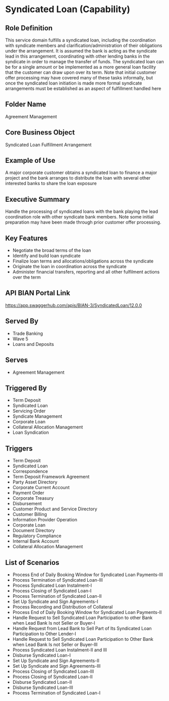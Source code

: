 # Syndicated Loan (Capability)

## Role Definition
This service domain fulfills a syndicated loan, including the coordination with syndicate members and clarification/administration of their obligations under the arrangement. It is assumed the bank is acting as the syndicate lead in this arrangement, coordinating with other lending banks in the syndicate in order to manage the transfer of funds. The syndicated loan can be for a single amount or be implemented as a more general loan facility that the customer can draw upon over its term. Note that initial customer offer processing may have covered many of these tasks informally, but once the syndicated loan initiation is made more formal syndicate arrangements must be established as an aspect of fulfillment handled here

## Folder Name
Agreement Management

## Core Business Object
Syndicated Loan Fulfillment Arrangement

## Example of Use
A major corporate customer obtains a syndicated loan to finance a major project and the bank arranges to distribute the loan with several other interested banks to share the loan exposure

## Executive Summary
Handle the processing of syndicated loans with the bank playing the lead coordination role with other syndicate bank members. Note some initial preparation may have been made through prior customer offer processing.

## Key Features
- Negotiate the broad terms of the loan
- Identify and build loan syndicate
- Finalize loan terms and allocations/obligations across the syndicate
- Originate the loan in coordination across the syndicate
- Administer financial transfers, reporting and all other fulfilment actions over the term

## API BIAN Portal Link
https://app.swaggerhub.com/apis/BIAN-3/SyndicatedLoan/12.0.0

## Served By
- Trade Banking
- Wave 5
- Loans and Deposits

## Serves
- Agreement Management

## Triggered By
- Term Deposit
- Syndicated Loan
- Servicing Order
- Syndicate Management
- Corporate Loan
- Collateral Allocation Management
- Loan Syndication

## Triggers
- Term Deposit
- Syndicated Loan
- Correspondence
- Term Deposit Framework Agreement
- Party Asset Directory
- Corporate Current Account
- Payment Order
- Corporate Treasury
- Disbursement
- Customer Product and Service Directory
- Customer Billing
- Information Provider Operation
- Corporate Loan
- Document Directory
- Regulatory Compliance
- Internal Bank Account
- Collateral Allocation Management

## List of Scenarios
- Process End of Daily Booking Window for Syndicated Loan Payments-III
- Process Termination of Syndicated Loan-III
- Process Syndicated Loan Instalment-I
- Process Closing of Syndicated Loan-I
- Process Termination of Syndicated Loan-II
- Set Up Syndicate and Sign Agreements-I
- Process Recording and Distribution of Collateral
- Process End of Daily Booking Window for Syndicated Loan Payments-II
- Handle Request to Sell Syndicated Loan Participation to other Bank when Lead Bank Is not Seller or Buyer-I
- Handle Request from Lead Bank to Sell Part of Its Syndicated Loan Participation to Other Lender-I
- Handle Request to Sell Syndicated Loan Participation to Other Bank when Lead Bank Is not Seller or Buyer-III
- Process Syndicated Loan Instalment-II and III
- Disburse Syndicated Loan-I
- Set Up Syndicate and Sign Agreements-II
- Set Up Syndicate and Sign Agreements-III
- Process Closing of Syndicated Loan-III
- Process Closing of Syndicated Loan-II
- Disburse Syndicated Loan-II
- Disburse Syndicated Loan-III
- Process Termination of Syndicated Loan-I
